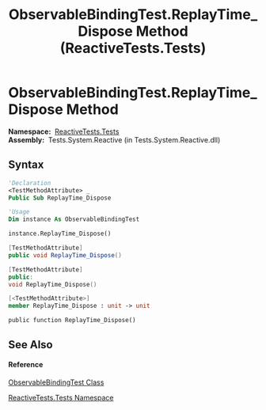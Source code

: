 ﻿---
title: ObservableBindingTest.ReplayTime_Dispose Method  (ReactiveTests.Tests)
TOCTitle: ReplayTime_Dispose Method
ms:assetid: M:ReactiveTests.Tests.ObservableBindingTest.ReplayTime_Dispose
ms:mtpsurl: https://msdn.microsoft.com/en-us/library/reactivetests.tests.observablebindingtest.replaytime_dispose(v=VS.103)
ms:contentKeyID: 36620429
ms.date: 06/28/2011
mtps_version: v=VS.103
f1_keywords:
- ReactiveTests.Tests.ObservableBindingTest.ReplayTime_Dispose
dev_langs:
- CSharp
- JScript
- VB
- FSharp
- c++
---

# ObservableBindingTest.ReplayTime\_Dispose Method

**Namespace:**  [ReactiveTests.Tests](hh289046\(v=vs.103\).md)  
**Assembly:**  Tests.System.Reactive (in Tests.System.Reactive.dll)

## Syntax

``` vb
'Declaration
<TestMethodAttribute> _
Public Sub ReplayTime_Dispose
```

``` vb
'Usage
Dim instance As ObservableBindingTest

instance.ReplayTime_Dispose()
```

``` csharp
[TestMethodAttribute]
public void ReplayTime_Dispose()
```

``` c++
[TestMethodAttribute]
public:
void ReplayTime_Dispose()
```

``` fsharp
[<TestMethodAttribute>]
member ReplayTime_Dispose : unit -> unit 
```

``` jscript
public function ReplayTime_Dispose()
```

## See Also

#### Reference

[ObservableBindingTest Class](hh303616\(v=vs.103\).md)

[ReactiveTests.Tests Namespace](hh289046\(v=vs.103\).md)


